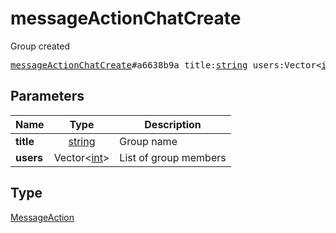 # messageActionChatCreate

Group created

<pre>
<a href="../constructor/messageActionChatCreate.md">messageActionChatCreate</a>#a6638b9a title:<a href="../type/string.md">string</a> users:Vector&lt;<a href="../type/int.md">int</a>&gt; = <a href="../type/MessageAction.md">MessageAction</a>;
</pre>
## Parameters

| Name | Type | Description |
|------|:----:|-------------|
| **title** | <a href="../type/string.md">string</a> | Group name |
| **users** | Vector&lt;<a href="../type/int.md">int</a>&gt; | List of group members |

## Type

<a href="../type/MessageAction.md">MessageAction</a>
